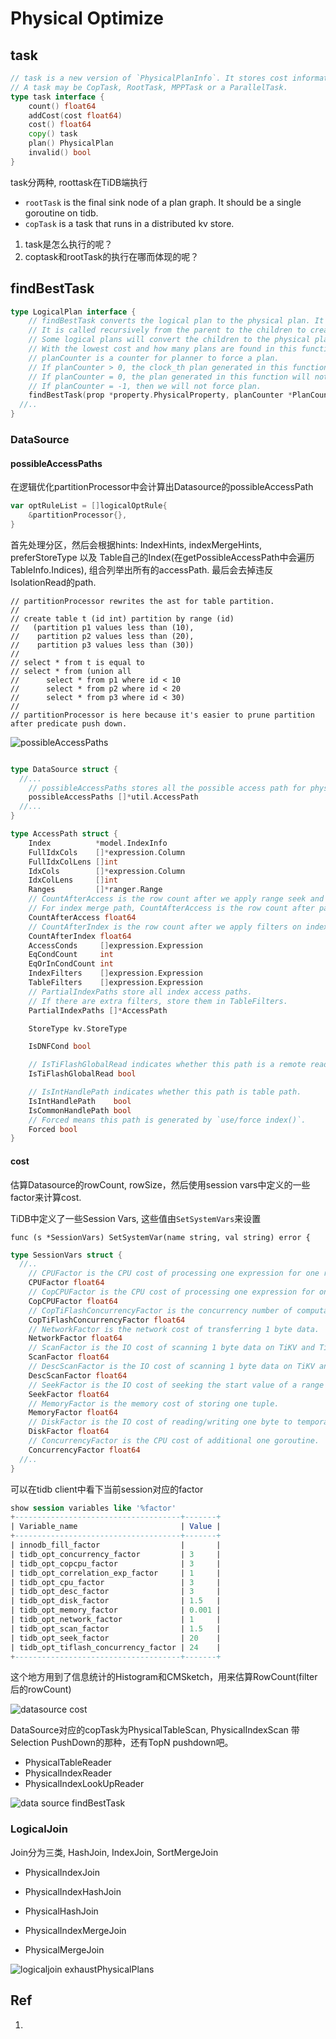 # Physical Optimize

<!-- toc -->

## task

```go
// task is a new version of `PhysicalPlanInfo`. It stores cost information for a task.
// A task may be CopTask, RootTask, MPPTask or a ParallelTask.
type task interface {
	count() float64
	addCost(cost float64)
	cost() float64
	copy() task
	plan() PhysicalPlan
	invalid() bool
}
```

task分两种, roottask在TiDB端执行

* `rootTask` is the final sink node of a plan graph. It should be a single goroutine on tidb.
* `copTask` is a task that runs in a distributed kv store.

1. task是怎么执行的呢？
2. coptask和rootTask的执行在哪而体现的呢？

## findBestTask
```go
type LogicalPlan interface {
	// findBestTask converts the logical plan to the physical plan. It's a new interface.
	// It is called recursively from the parent to the children to create the result physical plan.
	// Some logical plans will convert the children to the physical plans in different ways, and return the one
	// With the lowest cost and how many plans are found in this function.
	// planCounter is a counter for planner to force a plan.
	// If planCounter > 0, the clock_th plan generated in this function will be returned.
	// If planCounter = 0, the plan generated in this function will not be considered.
	// If planCounter = -1, then we will not force plan.
	findBestTask(prop *property.PhysicalProperty, planCounter *PlanCounterTp) (task, int64, error)
  //..
}
```

### DataSource

#### possibleAccessPaths
在逻辑优化partitionProcessor中会计算出Datasource的possibleAccessPath

```go
var optRuleList = []logicalOptRule{
	&partitionProcessor{},
}
```
首先处理分区，然后会根据hints: IndexHints, indexMergeHints, preferStoreType 以及
Table自己的Index(在getPossibleAccessPath中会遍历TableInfo.Indices), 组合列举出所有的accessPath.
最后会去掉违反IsolationRead的path.

```
// partitionProcessor rewrites the ast for table partition.
//
// create table t (id int) partition by range (id)
//   (partition p1 values less than (10),
//    partition p2 values less than (20),
//    partition p3 values less than (30))
//
// select * from t is equal to
// select * from (union all
//      select * from p1 where id < 10
//      select * from p2 where id < 20
//      select * from p3 where id < 30)
//
// partitionProcessor is here because it's easier to prune partition after predicate push down.
```

![possibleAccessPaths](./dot/possibleAccessPath.svg)

```go

type DataSource struct {
  //...
	// possibleAccessPaths stores all the possible access path for physical plan, including table scan.
	possibleAccessPaths []*util.AccessPath
  //...
}

type AccessPath struct {
	Index          *model.IndexInfo
	FullIdxCols    []*expression.Column
	FullIdxColLens []int
	IdxCols        []*expression.Column
	IdxColLens     []int
	Ranges         []*ranger.Range
	// CountAfterAccess is the row count after we apply range seek and before we use other filter to filter data.
	// For index merge path, CountAfterAccess is the row count after partial paths and before we apply table filters.
	CountAfterAccess float64
	// CountAfterIndex is the row count after we apply filters on index and before we apply the table filters.
	CountAfterIndex float64
	AccessConds     []expression.Expression
	EqCondCount     int
	EqOrInCondCount int
	IndexFilters    []expression.Expression
	TableFilters    []expression.Expression
	// PartialIndexPaths store all index access paths.
	// If there are extra filters, store them in TableFilters.
	PartialIndexPaths []*AccessPath

	StoreType kv.StoreType

	IsDNFCond bool

	// IsTiFlashGlobalRead indicates whether this path is a remote read path for tiflash
	IsTiFlashGlobalRead bool

	// IsIntHandlePath indicates whether this path is table path.
	IsIntHandlePath    bool
	IsCommonHandlePath bool
	// Forced means this path is generated by `use/force index()`.
	Forced bool
}
```


#### cost

估算Datasource的rowCount, rowSize，然后使用session vars中定义的一些factor来计算cost.

TiDB中定义了一些Session Vars, 这些值由`SetSystemVars`来设置

```
func (s *SessionVars) SetSystemVar(name string, val string) error {
```

```go
type SessionVars struct {
  //..
	// CPUFactor is the CPU cost of processing one expression for one row.
	CPUFactor float64
	// CopCPUFactor is the CPU cost of processing one expression for one row in coprocessor.
	CopCPUFactor float64
	// CopTiFlashConcurrencyFactor is the concurrency number of computation in tiflash coprocessor.
	CopTiFlashConcurrencyFactor float64
	// NetworkFactor is the network cost of transferring 1 byte data.
	NetworkFactor float64
	// ScanFactor is the IO cost of scanning 1 byte data on TiKV and TiFlash.
	ScanFactor float64
	// DescScanFactor is the IO cost of scanning 1 byte data on TiKV and TiFlash in desc order.
	DescScanFactor float64
	// SeekFactor is the IO cost of seeking the start value of a range in TiKV or TiFlash.
	SeekFactor float64
	// MemoryFactor is the memory cost of storing one tuple.
	MemoryFactor float64
	// DiskFactor is the IO cost of reading/writing one byte to temporary disk.
	DiskFactor float64
	// ConcurrencyFactor is the CPU cost of additional one goroutine.
	ConcurrencyFactor float64
  //..
}
```

可以在tidb client中看下当前session对应的factor

```sql
show session variables like '%factor'
+-------------------------------------+-------+
| Variable_name                       | Value |
+-------------------------------------+-------+
| innodb_fill_factor                  |       |
| tidb_opt_concurrency_factor         | 3     |
| tidb_opt_copcpu_factor              | 3     |
| tidb_opt_correlation_exp_factor     | 1     |
| tidb_opt_cpu_factor                 | 3     |
| tidb_opt_desc_factor                | 3     |
| tidb_opt_disk_factor                | 1.5   |
| tidb_opt_memory_factor              | 0.001 |
| tidb_opt_network_factor             | 1     |
| tidb_opt_scan_factor                | 1.5   |
| tidb_opt_seek_factor                | 20    |
| tidb_opt_tiflash_concurrency_factor | 24    |
+-------------------------------------+-------+
```

这个地方用到了信息统计的Histogram和CMSketch，用来估算RowCount(filter后的rowCount)

![datasource cost](./dot/Datasource-findBestTask-cost.svg)

DataSource对应的copTask为PhysicalTableScan, PhysicalIndexScan
带Selection PushDown的那种，还有TopN pushdown吧。

* PhysicalTableReader
* PhysicalIndexReader
* PhysicalIndexLookUpReader

![data source findBestTask](./dot/datasource-findbesttask.svg)

### LogicalJoin

Join分为三类, HashJoin, IndexJoin, SortMergeJoin

* PhysicalIndexJoin

* PhysicalIndexHashJoin
* PhysicalHashJoin

* PhysicalIndexMergeJoin
* PhysicalMergeJoin

![logicaljoin exhaustPhysicalPlans](./dot/logicaljoin_exhaustPhysicalPlans.svg)

## Ref

1. 
